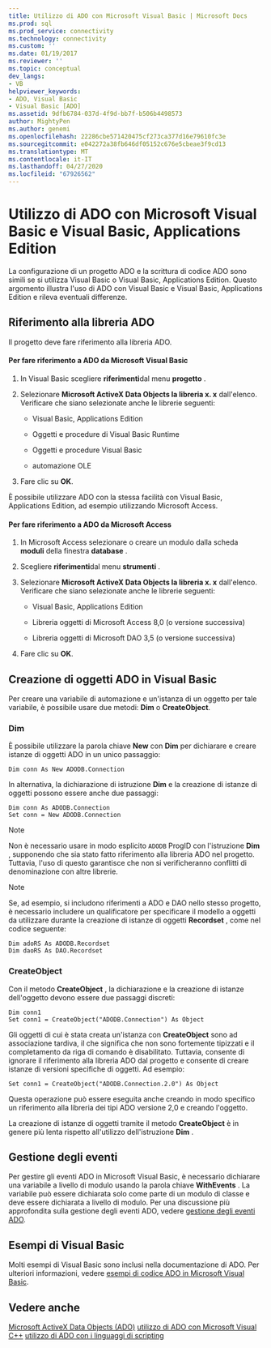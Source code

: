 ```yaml
---
title: Utilizzo di ADO con Microsoft Visual Basic | Microsoft Docs
ms.prod: sql
ms.prod_service: connectivity
ms.technology: connectivity
ms.custom: ''
ms.date: 01/19/2017
ms.reviewer: ''
ms.topic: conceptual
dev_langs:
- VB
helpviewer_keywords:
- ADO, Visual Basic
- Visual Basic [ADO]
ms.assetid: 9dfb6784-037d-4f9d-bb7f-b506b4498573
author: MightyPen
ms.author: genemi
ms.openlocfilehash: 22286cbe571420475cf273ca377d16e79610fc3e
ms.sourcegitcommit: e042272a38fb646df05152c676e5cbeae3f9cd13
ms.translationtype: MT
ms.contentlocale: it-IT
ms.lasthandoff: 04/27/2020
ms.locfileid: "67926562"
---
```

# <a name="using-ado-with-microsoft-visual-basic-and-visual-basic-for-applications"></a>Utilizzo di ADO con Microsoft Visual Basic e Visual Basic, Applications Edition
La configurazione di un progetto ADO e la scrittura di codice ADO sono simili se si utilizza Visual Basic o Visual Basic, Applications Edition. Questo argomento illustra l'uso di ADO con Visual Basic e Visual Basic, Applications Edition e rileva eventuali differenze.

## <a name="referencing-the-ado-library"></a>Riferimento alla libreria ADO
 Il progetto deve fare riferimento alla libreria ADO.

#### <a name="to-reference-ado-from-microsoft-visual-basic"></a>Per fare riferimento a ADO da Microsoft Visual Basic

1.  In Visual Basic scegliere **riferimenti**dal menu **progetto** .

2.  Selezionare **Microsoft ActiveX Data Objects la libreria x. x** dall'elenco. Verificare che siano selezionate anche le librerie seguenti:

    -   Visual Basic, Applications Edition

    -   Oggetti e procedure di Visual Basic Runtime

    -   Oggetti e procedure Visual Basic

    -   automazione OLE

3.  Fare clic su **OK**.

 È possibile utilizzare ADO con la stessa facilità con Visual Basic, Applications Edition, ad esempio utilizzando Microsoft Access.

#### <a name="to-reference-ado-from-microsoft-access"></a>Per fare riferimento a ADO da Microsoft Access

1.  In Microsoft Access selezionare o creare un modulo dalla scheda **moduli** della finestra **database** .

2.  Scegliere **riferimenti**dal menu **strumenti** .

3.  Selezionare **Microsoft ActiveX Data Objects la libreria x. x** dall'elenco. Verificare che siano selezionate anche le librerie seguenti:

    -   Visual Basic, Applications Edition

    -   Libreria oggetti di Microsoft Access 8,0 (o versione successiva)

    -   Libreria oggetti di Microsoft DAO 3,5 (o versione successiva)

4.  Fare clic su **OK**.

## <a name="creating-ado-objects-in-visual-basic"></a>Creazione di oggetti ADO in Visual Basic
 Per creare una variabile di automazione e un'istanza di un oggetto per tale variabile, è possibile usare due metodi: **Dim** o **CreateObject**.

### <a name="dim"></a>Dim
 È possibile utilizzare la parola chiave **New** con **Dim** per dichiarare e creare istanze di oggetti ADO in un unico passaggio:

```
Dim conn As New ADODB.Connection
```

 In alternativa, la dichiarazione di istruzione **Dim** e la creazione di istanze di oggetti possono essere anche due passaggi:

```
Dim conn As ADODB.Connection
Set conn = New ADODB.Connection
```

> [!NOTE]
>  Non è necessario usare in modo esplicito `ADODB` ProgID con l'istruzione **Dim** , supponendo che sia stato fatto riferimento alla libreria ADO nel progetto. Tuttavia, l'uso di questo garantisce che non si verificheranno conflitti di denominazione con altre librerie.

> [!NOTE]
>  Se, ad esempio, si includono riferimenti a ADO e DAO nello stesso progetto, è necessario includere un qualificatore per specificare il modello a oggetti da utilizzare durante la creazione di istanze di oggetti **Recordset** , come nel codice seguente:

```
Dim adoRS As ADODB.Recordset
Dim daoRS As DAO.Recordset
```

### <a name="createobject"></a>CreateObject
 Con il metodo **CreateObject** , la dichiarazione e la creazione di istanze dell'oggetto devono essere due passaggi discreti:

```
Dim conn1
Set conn1 = CreateObject("ADODB.Connection") As Object
```

 Gli oggetti di cui è stata creata un'istanza con **CreateObject** sono ad associazione tardiva, il che significa che non sono fortemente tipizzati e il completamento da riga di comando è disabilitato. Tuttavia, consente di ignorare il riferimento alla libreria ADO dal progetto e consente di creare istanze di versioni specifiche di oggetti. Ad esempio:

```
Set conn1 = CreateObject("ADODB.Connection.2.0") As Object
```

 Questa operazione può essere eseguita anche creando in modo specifico un riferimento alla libreria dei tipi ADO versione 2,0 e creando l'oggetto.

 La creazione di istanze di oggetti tramite il metodo **CreateObject** è in genere più lenta rispetto all'utilizzo dell'istruzione **Dim** .

## <a name="handling-events"></a>Gestione degli eventi
 Per gestire gli eventi ADO in Microsoft Visual Basic, è necessario dichiarare una variabile a livello di modulo usando la parola chiave **WithEvents** . La variabile può essere dichiarata solo come parte di un modulo di classe e deve essere dichiarata a livello di modulo. Per una discussione più approfondita sulla gestione degli eventi ADO, vedere [gestione degli eventi ADO](../../../ado/guide/data/handling-ado-events.md).

## <a name="visual-basic-examples"></a>Esempi di Visual Basic
 Molti esempi di Visual Basic sono inclusi nella documentazione di ADO. Per ulteriori informazioni, vedere [esempi di codice ADO in Microsoft Visual Basic](../../../ado/reference/ado-api/ado-code-examples-in-visual-basic.md).

## <a name="see-also"></a>Vedere anche
 [Microsoft ActiveX Data Objects (ADO)](../../../ado/microsoft-activex-data-objects-ado.md) [utilizzo di ADO con Microsoft Visual C++](../../../ado/guide/appendixes/using-ado-with-microsoft-visual-c.md) [utilizzo di ADO con i linguaggi di scripting](../../../ado/guide/appendixes/using-ado-with-scripting-languages.md)
